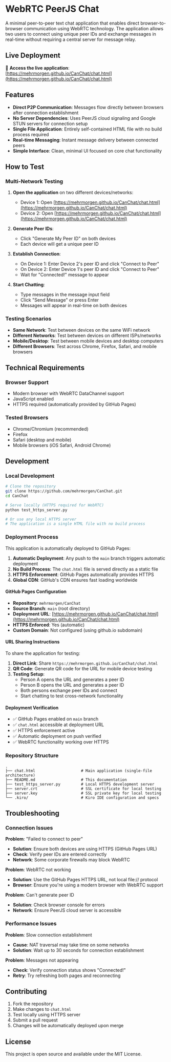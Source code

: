 # WebRTC PeerJS Chat

A minimal peer-to-peer text chat application that enables direct browser-to-browser communication using WebRTC technology. The application allows two users to connect using unique peer IDs and exchange messages in real-time without requiring a central server for message relay.

## Live Deployment

🚀 **Access the live application**: [https://mehrmorgen.github.io/CanChat/chat.html](https://mehrmorgen.github.io/CanChat/chat.html)

## Features

- **Direct P2P Communication**: Messages flow directly between browsers after connection establishment
- **No Server Dependencies**: Uses PeerJS cloud signaling and Google STUN servers for connection setup
- **Single File Application**: Entirely self-contained HTML file with no build process required
- **Real-time Messaging**: Instant message delivery between connected peers
- **Simple Interface**: Clean, minimal UI focused on core chat functionality

## How to Test

### Multi-Network Testing

1. **Open the application** on two different devices/networks:
   - Device 1: Open [https://mehrmorgen.github.io/CanChat/chat.html](https://mehrmorgen.github.io/CanChat/chat.html)
   - Device 2: Open [https://mehrmorgen.github.io/CanChat/chat.html](https://mehrmorgen.github.io/CanChat/chat.html)

2. **Generate Peer IDs**:
   - Click "Generate My Peer ID" on both devices
   - Each device will get a unique peer ID

3. **Establish Connection**:
   - On Device 1: Enter Device 2's peer ID and click "Connect to Peer"
   - On Device 2: Enter Device 1's peer ID and click "Connect to Peer"
   - Wait for "Connected!" message to appear

4. **Start Chatting**:
   - Type messages in the message input field
   - Click "Send Message" or press Enter
   - Messages will appear in real-time on both devices

### Testing Scenarios

- **Same Network**: Test between devices on the same WiFi network
- **Different Networks**: Test between devices on different ISPs/networks
- **Mobile/Desktop**: Test between mobile devices and desktop computers
- **Different Browsers**: Test across Chrome, Firefox, Safari, and mobile browsers

## Technical Requirements

### Browser Support
- Modern browser with WebRTC DataChannel support
- JavaScript enabled
- HTTPS required (automatically provided by GitHub Pages)

### Tested Browsers
- Chrome/Chromium (recommended)
- Firefox
- Safari (desktop and mobile)
- Mobile browsers (iOS Safari, Android Chrome)

## Development

### Local Development
```bash
# Clone the repository
git clone https://github.com/mehrmorgen/CanChat.git
cd CanChat

# Serve locally (HTTPS required for WebRTC)
python test_https_server.py

# Or use any local HTTPS server
# The application is a single HTML file with no build process
```

### Deployment Process

This application is automatically deployed to GitHub Pages:

1. **Automatic Deployment**: Any push to the `main` branch triggers automatic deployment
2. **No Build Process**: The `chat.html` file is served directly as a static file
3. **HTTPS Enforcement**: GitHub Pages automatically provides HTTPS
4. **Global CDN**: GitHub's CDN ensures fast loading worldwide

#### GitHub Pages Configuration

- **Repository**: `mehrmorgen/CanChat`
- **Source Branch**: `main` (root directory)
- **Deployment URL**: [https://mehrmorgen.github.io/CanChat/chat.html](https://mehrmorgen.github.io/CanChat/chat.html)
- **HTTPS Enforced**: Yes (automatic)
- **Custom Domain**: Not configured (using github.io subdomain)

#### URL Sharing Instructions

To share the application for testing:

1. **Direct Link**: Share `https://mehrmorgen.github.io/CanChat/chat.html`
2. **QR Code**: Generate QR code for the URL for mobile device testing
3. **Testing Setup**: 
   - Person A opens the URL and generates a peer ID
   - Person B opens the URL and generates a peer ID
   - Both persons exchange peer IDs and connect
   - Start chatting to test cross-network functionality

#### Deployment Verification

- ✅ GitHub Pages enabled on `main` branch
- ✅ `chat.html` accessible at deployment URL
- ✅ HTTPS enforcement active
- ✅ Automatic deployment on push verified
- ✅ WebRTC functionality working over HTTPS

### Repository Structure
```
.
├── chat.html                    # Main application (single-file architecture)
├── README.md                    # This documentation
├── test_https_server.py         # Local HTTPS development server
├── server.crt                   # SSL certificate for local testing
├── server.key                   # SSL private key for local testing
└── .kiro/                       # Kiro IDE configuration and specs
```

## Troubleshooting

### Connection Issues

**Problem**: "Failed to connect to peer"
- **Solution**: Ensure both devices are using HTTPS (GitHub Pages URL)
- **Check**: Verify peer IDs are entered correctly
- **Network**: Some corporate firewalls may block WebRTC

**Problem**: WebRTC not working
- **Solution**: Use the GitHub Pages HTTPS URL, not local file:// protocol
- **Browser**: Ensure you're using a modern browser with WebRTC support

**Problem**: Can't generate peer ID
- **Solution**: Check browser console for errors
- **Network**: Ensure PeerJS cloud server is accessible

### Performance Issues

**Problem**: Slow connection establishment
- **Cause**: NAT traversal may take time on some networks
- **Solution**: Wait up to 30 seconds for connection establishment

**Problem**: Messages not appearing
- **Check**: Verify connection status shows "Connected!"
- **Retry**: Try refreshing both pages and reconnecting

## Contributing

1. Fork the repository
2. Make changes to `chat.html`
3. Test locally using HTTPS server
4. Submit a pull request
5. Changes will be automatically deployed upon merge

## License

This project is open source and available under the MIT License.